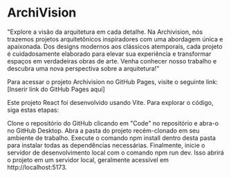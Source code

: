 # ArchiVision
 "Explore a visão da arquitetura em cada detalhe. Na Archivision, nós trazemos projetos arquitetônicos inspiradores com uma abordagem única e apaixonada. Dos designs modernos aos clássicos atemporais, cada projeto é cuidadosamente elaborado para elevar sua experiência e transformar espaços em verdadeiras obras de arte. Venha conhecer nosso trabalho e descubra uma nova perspectiva sobre a arquitetura!"

Para acessar o projeto Archivision no GitHub Pages, visite o seguinte link: [Inserir link do GitHub Pages aqui]

Este projeto React foi desenvolvido usando Vite. Para explorar o código, siga estas etapas:

Clone o repositório do GitHub clicando em "Code" no repositório e abra-o no GitHub Desktop.
Abra a pasta do projeto recém-clonado em seu ambiente de trabalho.
Execute o comando npm install dentro desta pasta para instalar todas as dependências necessárias.
Finalmente, inicie o servidor de desenvolvimento local com o comando npm run dev. Isso abrirá o projeto em um servidor local, geralmente acessível em http://localhost:5173.
